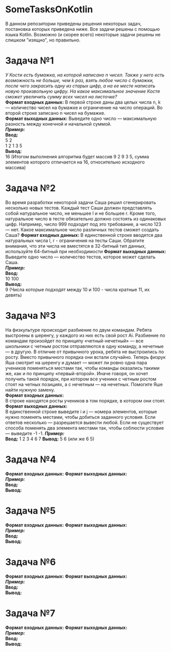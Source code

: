 # SomeTasksOnKotlin
В данном репозитории приведены решения некоторых задач, постановка которых приведена ниже.
Все задачи решены с помощью языка Kotlin. 
Возможно (и скорее всего) некоторые задачи решены не слишком "изящно", но правильно.  
# Задача №1  
*У Кости есть бумажка, на которой написано n чисел. Также у него есть возможность не больше, 
чем k раз, взять любое число с бумажки, после чего закрасить одну из старых цифр, а на ее месте написать новую произвольную цифру. 
На какое максимальное значение Костя сможет увеличить сумму всех чисел на листочке?*  
**Формат входных данных:**
В первой строке даны два целых числа n, k — количество чисел на бумажке и ограничение на число операций. Во второй строке записано n чисел на бумажке.  
**Формат выходных данных:**
Выведите одно число — максимальную разность между конечной и начальной суммой.  
***Пример:***  
**Ввод:**  
5 2  
1 2 1 3 5  
**Вывод:**  
16 (Итогом выполнения алгоритма будет массив 9 2 9 3 5, сумма элементов которого отличается на 16, относительно исходного массива)
# Задача №2  
Во время разработки некоторой задачи Саша решил сгенерировать несколько новых тестов.
Каждый тест Саши должен представлять собой натуральное число, не меньшее l и не большее r.
Кроме того, натуральное число в тесте обязательно должно состоять из одинаковых цифр.
Например, число 999 подходит под это требование, а число 123 — нет.
Какое максимальное число различных тестов сможет создать Саша?
**Формат входных данных:**
В единственной строке вводятся два натуральных числа l, r - ограничения на тесты Саши. Обратите внимания, что эти числа не вместятся в 32-битный тип данных, используйте 64-битный при необходимости
**Формат выходных данных:**
Выведите одно число — количество тестов, которое может сделать Саша.  
***Пример:***  
**Ввод:**  
10 100  
**Вывод:**  
9 (Числа которые подходят между 10 и 100 - числа кратные 11, их девять)
# Задача №3
На физкультуре происходит разбиение по двум командам. Ребята выстроены в шеренгу, у каждого из них есть свой рост Ai. Разбиение по командам произойдет по принципу «четный-нечетный» — все школьники с четным ростом отправляются в одну команду, а нечетные — в другую.
В отличие от привычного урока, ребята не выстроились по росту. Вместо привычного порядка они встали случайно. Теперь физрук Яша смотрит на шеренгу и думает — может ли ровно одна
пара учеников поменяться местами так, чтобы команды оказались такими же, как и по принципу «первый-второй». Иначе говоря, он хочет получить такой порядок, при котором все ученики с четным ростом стоят на четных позициях, а с нечетным — на нечетных.
Помогите Яше найти нужную замену.  
**Формат входных данных:**  
В строке находятся росты учеников в том порядке, в котором они стоят.
**Формат выходных данных:**  
В единственной строке выведите i и j — номера элементов, которые нужно поменять местами, чтобы добиться заданного условия. Если ответов несколько — разрешается вывести любой. Если не существует способа поменять два элемента местами так, чтобы соблюсти условие — выведите -1 -1.
***Пример:***  
**Ввод:**
1 2 3 4 6 7
**Вывод:**
5 6 (или же 6 5)
# Задача №4
**Формат входных данных:**
**Формат выходных данных:**  
***Пример:***  
**Ввод:**  
**Вывод:** 
# Задача №5
**Формат входных данных:**
**Формат выходных данных:**  
***Пример:***  
**Ввод:**  
**Вывод:** 
# Задача №6
**Формат входных данных:**
**Формат выходных данных:**  
***Пример:***  
**Ввод:**  
**Вывод:** 
# Задача №7
**Формат входных данных:**
**Формат выходных данных:**  
***Пример:***  
**Ввод:**  
**Вывод:**   
